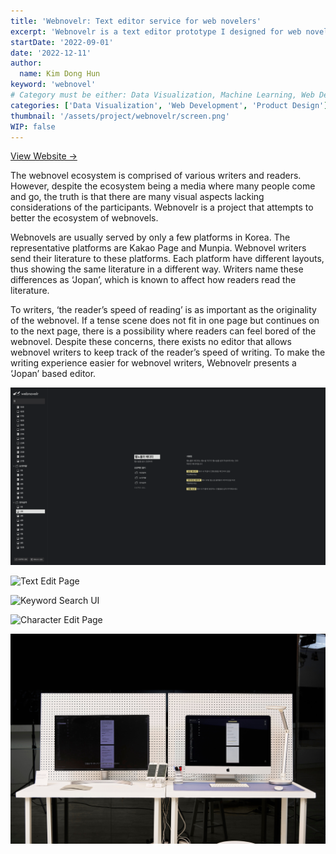 ```yaml
---
title: 'Webnovelr: Text editor service for web novelers'
excerpt: 'Webnovelr is a text editor prototype I designed for web novelers. To figure out the necessary features of the service, I conducted an interview on experts and created a prototype website for the editor based the research'
startDate: '2022-09-01'
date: '2022-12-11'
author:
  name: Kim Dong Hun
keyword: 'webnovel'
# Category must be either: Data Visualization, Machine Learning, Web Development, Product Design, Computer Graphics, Other
categories: ['Data Visualization', 'Web Development', 'Product Design']
thumbnail: '/assets/project/webnovelr/screen.png'
WIP: false
---
```


[View Website →](https://hunkim98.github.io/webnovelr/)

The webnovel ecosystem is comprised of various writers and readers. However, despite the ecosystem being a media where many people come and go, the truth is that there are many visual aspects lacking considerations of the participants. Webnovelr is a project that attempts to better the ecosystem of webnovels.

Webnovels are usually served by only a few platforms in Korea. The representative platforms are Kakao Page and Munpia. Webnovel writers send their literature to these platforms. Each platform have different layouts, thus showing the same literature in a different way. Writers name these differences as ‘Jopan’, which is known to affect how readers read the literature.

To writers, ‘the reader’s speed of reading’ is as important as the originality of the webnovel. If a tense scene does not fit in one page but continues on to the next page, there is a possibility where readers can feel bored of the webnovel. Despite these concerns, there exists no editor that allows webnovel writers to keep track of the reader’s speed of writing. To make the writing experience easier for webnovel writers, Webnovelr presents a ‘Jopan’ based editor.

![Home Screen](/assets/project/webnovelr/home.png)

![Text Edit Page](/assets/project/webnovelr/edit.png)

![Keyword Search UI](/assets/project/webnovelr/keyword_search.png)

![Character Edit Page](/assets/project/webnovelr/character_list.png)

![Exhibition at Seoul National University](/assets/project/webnovelr/installation.jpg)
